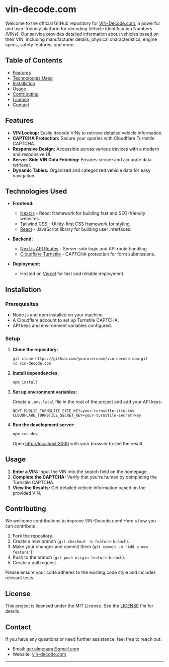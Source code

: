 # vin-decode.com

Welcome to the official GitHub repository for [VIN-Decode.com](https://vin-decode.com), a powerful and user-friendly platform for decoding Vehicle Identification Numbers (VINs). Our service provides detailed information about vehicles based on their VIN, including manufacturer details, physical characteristics, engine specs, safety features, and more.

## Table of Contents

- [Features](#features)
- [Technologies Used](#technologies-used)
- [Installation](#installation)
- [Usage](#usage)
- [Contributing](#contributing)
- [License](#license)
- [Contact](#contact)

## Features

- **VIN Lookup:** Easily decode VINs to retrieve detailed vehicle information.
- **CAPTCHA Protection:** Secure your queries with Cloudflare Turnstile CAPTCHA.
- **Responsive Design:** Accessible across various devices with a modern and responsive UI.
- **Server-Side VIN Data Fetching:** Ensures secure and accurate data retrieval.
- **Dynamic Tables:** Organized and categorized vehicle data for easy navigation.

## Technologies Used

- **Frontend:**
  - [Next.js](https://nextjs.org/) - React framework for building fast and SEO-friendly websites.
  - [Tailwind CSS](https://tailwindcss.com/) - Utility-first CSS framework for styling.
  - [React](https://reactjs.org/) - JavaScript library for building user interfaces.

- **Backend:**
  - [Next.js API Routes](https://nextjs.org/docs/api-routes/introduction) - Server-side logic and API route handling.
  - [Cloudflare Turnstile](https://developers.cloudflare.com/turnstile/) - CAPTCHA protection for form submissions.

- **Deployment:**
  - Hosted on [Vercel](https://vercel.com/) for fast and reliable deployment.

## Installation

### Prerequisites

- Node.js and npm installed on your machine.
- A Cloudflare account to set up Turnstile CAPTCHA.
- API keys and environment variables configured.

### Setup

1. **Clone the repository:**

   ```bash
   git clone https://github.com/yourusername/vin-decode.com.git
   cd vin-decode.com
   ```

2. **Install dependencies:**

   ```bash
   npm install
   ```

3. **Set up environment variables:**

   Create a `.env.local` file in the root of the project and add your API keys:

   ```plaintext
   NEXT_PUBLIC_TURNSLITE_SITE_KEY=your-turnstile-site-key
   CLOUDFLARE_TURNSTILE_SECRET_KEY=your-turnstile-secret-key
   ```

4. **Run the development server:**

   ```bash
   npm run dev
   ```

   Open [http://localhost:3000](http://localhost:3000) with your browser to see the result.

## Usage

1. **Enter a VIN:** Input the VIN into the search field on the homepage.
2. **Complete the CAPTCHA:** Verify that you're human by completing the Turnstile CAPTCHA.
3. **View the Results:** Get detailed vehicle information based on the provided VIN.

## Contributing

We welcome contributions to improve VIN-Decode.com! Here's how you can contribute:

1. Fork the repository.
2. Create a new branch (`git checkout -b feature-branch`).
3. Make your changes and commit them (`git commit -m 'Add a new feature'`).
4. Push to the branch (`git push origin feature-branch`).
5. Create a pull request.

Please ensure your code adheres to the existing code style and includes relevant tests.

## License

This project is licensed under the MIT License. See the [LICENSE](LICENSE) file for details.

## Contact

If you have any questions or need further assistance, feel free to reach out:

- Email: ger.almenara@gmail.com
- Website: [vin-decode.com](https://vin-decode.com)

---

